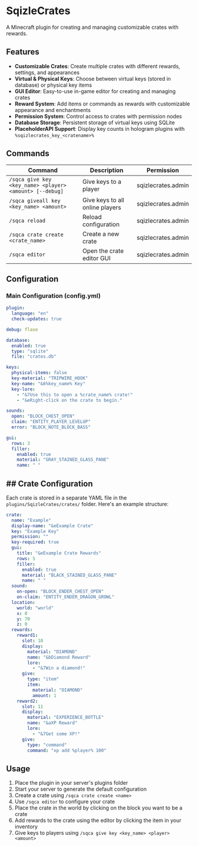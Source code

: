 # SqizleCrates

A Minecraft plugin for creating and managing customizable crates with rewards.

## Features

- **Customizable Crates**: Create multiple crates with different rewards, settings, and appearances
- **Virtual & Physical Keys**: Choose between virtual keys (stored in database) or physical key items
- **GUI Editor**: Easy-to-use in-game editor for creating and managing crates
- **Reward System**: Add items or commands as rewards with customizable appearance and enchantments
- **Permission System**: Control access to crates with permission nodes
- **Database Storage**: Persistent storage of virtual keys using SQLite
- **PlaceholderAPI Support**: Display key counts in hologram plugins with `%sqizlecrates_key_<cratename>%`

## Commands

| Command | Description | Permission |
|---------|-------------|------------|
| `/sqca give key <key_name> <player> <amount> [--debug]` | Give keys to a player | sqizlecrates.admin |
| `/sqca giveall key <key_name> <amount>` | Give keys to all online players | sqizlecrates.admin |
| `/sqca reload` | Reload configuration | sqizlecrates.admin |
| `/sqca crate create <crate_name>` | Create a new crate | sqizlecrates.admin |
| `/sqca editor` | Open the crate editor GUI | sqizlecrates.admin |

## Configuration

### Main Configuration (config.yml)

```yaml
plugin:
  language: "en"
  check-updates: true

debug: flase

database:
  enabled: true
  type: "sqlite"
  file: "crates.db"

keys:
  physical-items: false
  key-material: "TRIPWIRE_HOOK"
  key-name: "&6%key_name% Key"
  key-lore:
    - "&7Use this to open a %crate_name% crate!"
    - "&eRight-click on the crate to begin."

sounds:
  open: "BLOCK_CHEST_OPEN"
  claim: "ENTITY_PLAYER_LEVELUP"
  error: "BLOCK_NOTE_BLOCK_BASS"

gui:
  rows: 3
  filler:
    enabled: true
    material: "GRAY_STAINED_GLASS_PANE"
    name: " "
```

## ## Crate Configuration
Each crate is stored in a separate YAML file in the `plugins/SqizleCrates/crates/` folder. Here's an example structure:

```yaml
crate:
  name: "Example"
  display-name: "&eExample Crate"
  key: "Example Key"
  permission: ""
  key-required: true
  gui:
    title: "&eExample Crate Rewards"
    rows: 5
    filler:
      enabled: true
      material: "BLACK_STAINED_GLASS_PANE"
      name: " "
  sound:
    on-open: "BLOCK_ENDER_CHEST_OPEN"
    on-claim: "ENTITY_ENDER_DRAGON_GROWL"
  location:
    world: "world"
    x: 0
    y: 70
    z: 0
  rewards:
    reward1:
      slot: 10
      display:
        material: "DIAMOND"
        name: "&bDiamond Reward"
        lore:
          - "&7Win a diamond!"
      give:
        type: "item"
        item:
          material: "DIAMOND"
          amount: 1
    reward2:
      slot: 11
      display:
        material: "EXPERIENCE_BOTTLE"
        name: "&aXP Reward"
        lore:
          - "&7Get some XP!"
      give:
        type: "command"
        command: "xp add %player% 100"
```

## Usage
1. Place the plugin in your server's plugins folder
2. Start your server to generate the default configuration
3. Create a crate using `/sqca crate create <name>`
4. Use `/sqca editor` to configure your crate
5. Place the crate in the world by clicking on the block you want to be a crate
6. Add rewards to the crate using the editor by clicking the item in your inventory
7. Give keys to players using `/sqca give key <key_name> <player> <amount>`
